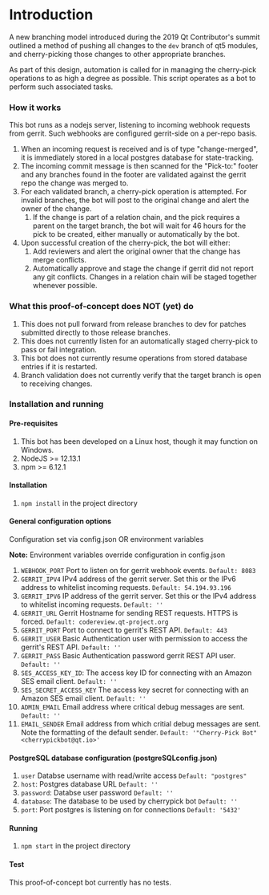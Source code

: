 # Introduction
A new branching model introduced during the 2019 Qt Contributor's summit
outlined a method of pushing all changes to the `dev` branch of qt5
modules, and cherry-picking those changes to other appropriate branches.

As part of this design, automation is called for in managing the
cherry-pick operations to as high a degree as possible. This script
operates as a bot to perform such associated tasks.

### How it works
This bot runs as a nodejs server, listening to incoming webhook requests
from gerrit. Such webhooks are configured gerrit-side on a per-repo basis.

1. When an incoming request is received and is of type "change-merged",
   it is immediately stored in a local postgres database for state-tracking.
2. The incoming commit message is then scanned for the "Pick-to:" footer
   and any branches found in the footer are validated against the gerrit
   repo the change was merged to.
3. For each validated branch, a cherry-pick operation is attempted. For
   invalid branches, the bot will post to the original change and alert the
   owner of the change.
    1. If the change is part of a relation chain, and the pick
       requires a parent on the target branch, the bot will wait
       for 46 hours for the pick to be created, either manually
       or automatically by the bot.
4. Upon successful creation of the cherry-pick, the bot will either:
    1. Add reviewers and alert the original owner that the change has
       merge conflicts.
    2. Automatically approve and stage the change if gerrit did not
       report any git conflicts. Changes in a relation chain will be staged
       together whenever possible.

### What this proof-of-concept does NOT (yet) do
1. This does not pull forward from release branches to dev for patches
   submitted directly to those release branches.
2. This does not currently listen for an automatically staged cherry-pick
   to pass or fail integration.
3. This bot does not currently resume operations from stored database
   entries if it is restarted.
4. Branch validation does not currently verify that the target branch
   is open to receiving changes.

### Installation and running

#### Pre-requisites
1. This bot has been developed on a Linux host, though it may function
   on Windows.
2. NodeJS >= 12.13.1
3. npm >= 6.12.1

#### Installation
1. `npm install` in the project directory

#### General configuration options
Configuration set via config.json OR environment variables

**Note:** Environment variables override configuration in config.json
1. `WEBHOOK_PORT` Port to listen on for gerrit webhook events. `Default: 8083`
2. `GERRIT_IPV4` IPv4 address of the gerrit server. Set this or the IPv6
   address to whitelist incoming requests. `Default: 54.194.93.196`
3. `GERRIT_IPV6` IP address of the gerrit server. Set this or the IPv4 address
   to whitelist incoming requests. `Default: ''`
4. `GERRIT_URL` Gerrit Hostname for sending REST requests. HTTPS is forced.
   `Default: codereview.qt-project.org`
5. `GERRIT_PORT` Port to connect to gerrit's REST API. `Default: 443`
6. `GERRIT_USER` Basic Authentication user with permission to access the
   gerrit's REST API. `Default: ''`
7. `GERRIT_PASS` Basic Authentication password gerrit REST API user.
   `Default: ''`
8. `SES_ACCESS_KEY_ID`: The access key ID for connecting with an Amazon SES
   email client. `Default: ''`
9. `SES_SECRET_ACCESS_KEY` The access key secret for connecting with an Amazon
   SES email client. `Default: ''`
10. `ADMIN_EMAIL` Email address where critical debug messages are sent.
   `Default: ''`
11. `EMAIL_SENDER` Email address from which critial debug messages are sent.
   Note the formatting of the default sender.
   `Default: '"Cherry-Pick Bot" <cherrypickbot@qt.io>'`

#### PostgreSQL database configuration (postgreSQLconfig.json)
1. `user` Databse username with read/write access `Default: "postgres"`
2. `host`: Postgres database URL `Default: ''`
3. `password`: Databse user password `Default: ''`
4. `database`: The database to be used by cherrypick bot `Default: ''`
5. `port`: Port postgres is listening on for connections `Default: '5432'`

#### Running
1. `npm start` in the project directory

#### Test
This proof-of-concept bot currently has no tests.
